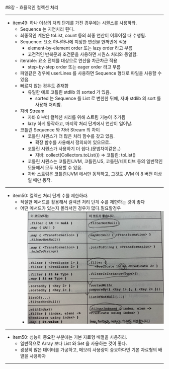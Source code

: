 #8장 - 효율적인 컬렉션 처리

---
- item49: 하나 이상의 처리 단계를 가진 경우에는 시퀀스를 사용하라.
  - Sequence 는 지연처리 된다.
  - 최종적인 계싼은 toList, count 등의 최종 연산이 이루어질 때 수행됨.
  - Sequence: 요소 하나하나에 지정한 연산을 한꺼번에 적용
    - element-by-element order 또는 lazy order 라고 부름
    - 고전적인 반복문과 조건문을 사용하면 시퀀스 처리와 동일함.
  - iterable: 요소 전체를 대상으로 연산을 차근차근 적용
    - step-by-step order 또는 eager order 라고 부름
  - 파일같은 경우에 userLines 를 사용하면 Sequence<String> 형태로 파일을 사용할 수 있음.
  - 빠르지 않는 경우도 존재함
    - 유일한 예로 코틀린 stdlib 의 sorted 가 있음.
      - sorted 는 Sequence 를 List 로 변한한 뒤에, 자바 stdlib 의 sort 를 사용해 처리함.
  - 자바 Stream
    - 자바 8 부터 컬렉션 처리를 위해 스트림 기능이 추가됨
    - lazy 하게 동작하고, 마지막 처리 단계에서 연산이 일어남.
  - 코틀린 Sequence 와 자바 Stream 의 차이
    - 코틀린 시퀀스가 더 많은 처리 함수를 갖고 있음.
      - 확장 함수를 사용해서 정의되어 있으므로..
    - 코틀린 시퀀스가 사용하기 더 쉽다.(문법차이같은..)
      - 자바: collect(Collectors.toList()) => 코틀린: toList()
    - 코틀린 시퀀스는 코틀린/JVM, 코틀린/JS, 코틀린/네이티브 등의 일반적인 모듈에서 모두 사용할 수 있음.
    - 자바 스트림은 코틀린/JVM 에서만 동작하고, 그것도 JVM 이 8 버전 이상일 때만 동작.


---
- item50: 컬렉션 처리 단계 수를 제한하라.
  - 적절한 메서드를 활용해서 컬렉션 처리 단계 수를 제한하는 것이 좋다
  - 어떤 메서드가 있는지 몰라서인 경우가 많다.필요할경우 
    - ![img.png](img.png)
    

---
- item50: 성능이 중요한 부분에는 기본 자료형 배열을 사용하라.
  - 일반적으로 Array 보다  List 와 Set 을 사용하는 것이 좋다.
  - 굉장히 많은 데이터를 가공하고, 메모리 사용량이 증요하다면 기본 자료형의 배열을 사용하자


---



